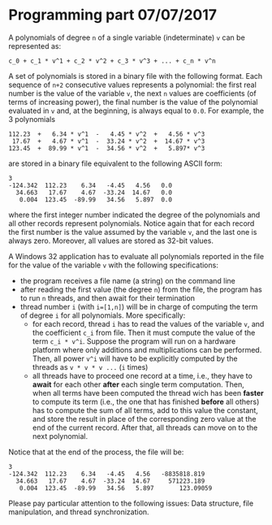 # Programming part 07/07/2017

A polynomials of degree `n` of a single variable (indeterminate) `v` can be represented as:

`c_0 + c_1 * v^1 + c_2 * v^2 + c_3 * v^3 + ... + c_n * v^n`

A set of polynomials is stored in a binary file with the following format. Each sequence of `n+2` consecutive values represents a polynomial: the first real number is the value of the variable `v`, the next `n` values are coefficients (of terms of increasing power), the final number is the value of the polynomial evaluated in `v` and, at the beginning, is always equal to `0.0`. For example, the 3 polynomials

```
112.23  +   6.34 * v^1  -   4.45 * v^2  +   4.56 * v^3
 17.67  +   4.67 * v^1  -  33.24 * v^2  +  14.67 * v^3
123.45  +  89.99 * v^1  -  34.56 * v^2  +   5.897* v^3
```

are stored in a binary file equivalent to the following ASCII form:

```
3
-124.342  112.23    6.34   -4.45   4.56   0.0
  34.663   17.67    4.67  -33.24  14.67   0.0
   0.004  123.45  -89.99   34.56   5.897  0.0
```

where the first integer number indicated the degree of the polynomials and all other records represent polynomials. Notice again that for each record the first number is the value assumed by the variable `v`, and the last one is always zero. Moreover, all values are stored as 32-bit values.

A Windows 32 application has to evaluate all polynomials reported in the file for the value of the variable `v` with the following specifications:

- the program receives a file name (a string) on the command line
- after reading the first value (the degree `n`) from the file, the program has to run `n` threads, and then await for their termination
- thread number `i` (with `i=[1,n]`) will be in charge of computing the term of degree `i` for all polynomials. More specifically:
  - for each record, thread `i` has to read the values of the variable `v`, and the coefficient `c_i` from file. Then it must compute the value of the term `c_i * v^i`. Suppose the program will run on a hardware platform where only additions and multiplications can be performed. Then, all power `v^i` will have to be explicitly computed by the threads as `v * v * v ...` (`i` times)
  - all threads have to proceed one record at a time, i.e., they have to **await** for each other **after** each single term computation. Then, when all terms have been computed the thread wich has been **faster** to compute its term (i.e., the one that has finished **before** all others) has to compute the sum of all terms, add to this value the constant, and store the result in place of the corresponding zero value at the end of the current record. After that, all threads can move on to the next polynomial.
  
Notice that at the end of the process, the file will be:

```
3
-124.342  112.23    6.34   -4.45   4.56   -8835818.819
  34.663   17.67    4.67  -33.24  14.67     571223.189
   0.004  123.45  -89.99   34.56   5.897       123.09059
```

Please pay particular attention to the following issues: Data structure, file manipulation, and thread synchronization.
